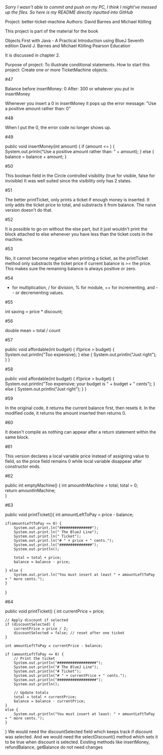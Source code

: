 *Sorry I wasn't able to commit and push on my PC, I think I might've messed up the files.
So here is my README directly inputted into GitHub*

Project: better-ticket-machine
Authors: David Barnes and Michael Kölling

This project is part of the material for the book

   Objects First with Java - A Practical Introduction using BlueJ
   Seventh edition
   David J. Barnes and Michael Kölling
   Pearson Education

It is discussed in chapter 2.

Purpose of project: To illustrate conditional statements.
How to start this project: Create one or more TicketMachine objects.

#47

Balance before insertMoney: 0
After: 300 or whatever you put in insertMoney

Whenever you insert a 0 in insertMoney it pops up the error message:
"Use a positive amount rather than: 0"

#48

When I put the 0, the error code no longer shows up.

#49

public void insertMoney(int amount) {
if (amount <= ) {
System.out.prinln(“Use a positive amount rather than: ” + amount);
}
else {
balance = balance + amount;
}

#50

This boolean field in the Circle controlled visibility (true for visible, false for invisible)
It was well suited since the visibility only has 2 states.

#51

The better printTicket, only prints a ticket if enough money is inserted.
It only adds the ticket price to total, and substracts it from balance.
The naive version doesn't do that.

#52

It is possible to go on without the else part, but it just wouldn't print
the block attached to else whenever you have less than the ticket costs in the machine.

#53

No, it cannot become negative when printing a ticket, as the printTicket method
only substracts the ticket price if current balance is >= the price.
This makes sure the remaining balance is always positive or zero.

#54

* for multiplication, / for division, % for module, ++ for incrementing, and -- or decrementing values.
 
#55 

int saving = price * discount;

#56

double mean = total / count

#57

public void affordable(int budget) {
    if(price > budget) {
        System.out.println("Too expensive);
    } else {
        System.out.println("Just right");
    }
}

#58

public void affordable(int budget) {
    if(price > budget) {
        System.out.println("Too expensive; your budget is " + budget + " cents");
    } else {
        System.out.println("Just right");
    }
}

#59

In the original code, it returns the current balance first, then resets it.
In the modified code, it returns the amount inserted then returns 0.

#60

It doesn't compile as nothing can appear after a return statement within the
same block.

#61

This version declares a local variable price instead of assigning value to field,
so the price field remains 0 while local variable disappear after constructor ends.

#62

public int emptyMachine() {
    int amountInMachine = total; 
    total = 0;                   
    return amountInMachine;      
}

#63

public void printTicket(){
    int amountLeftToPay = price - balance;
    
    if(amountLeftToPay <= 0) {
        System.out.print.ln("###############");
        System.out.print.ln(" The BlueJ Line");
        System.out.print.ln(" Ticket");
        System.out.print.ln("# " + price + " cents.");
        System.out.print.ln("###############");
        System.out.println();
        
        total = total + price;
        balance = balance - price;
        
    } else { 
        System.out.print.ln("You must insert at least " + amountLeftToPay + " more cents.");
    }
}

#64

public void printTicket() {
    int currentPrice = price;

    // Apply discount if selected
    if (discountSelected) {
        currentPrice = price / 2;
        discountSelected = false; // reset after one ticket
    }

    int amountLeftToPay = currentPrice - balance;

    if (amountLeftToPay <= 0) {
        // Print the ticket
        System.out.println("##################");
        System.out.println("# The BlueJ Line");
        System.out.println("# Ticket");
        System.out.println("# " + currentPrice + " cents.");
        System.out.println("##################");
        System.out.println();

        // Update totals
        total = total + currentPrice;
        balance = balance - currentPrice;
    }
    else {
        System.out.println("You must insert at least: " + amountLeftToPay + " more cents.");
    }
}
We would need the discountSelected field which keeps track if discount was selected.
And we would need the selectDiscount() method which sets it to be true when discount is selected.
Existing methods like insertMoney, refundBalance, getBalance do not need changes

